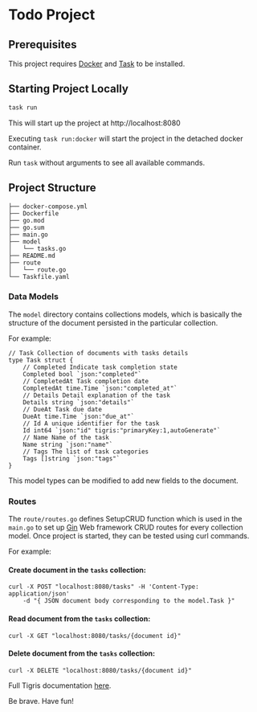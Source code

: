 # Todo Project

## Prerequisites

This project requires [Docker](https://docs.docker.com/get-docker/) and [Task](https://taskfile.dev/installation/) to be installed.

## Starting Project Locally

```sh
task run
```

This will start up the project at http://localhost:8080

Executing `task run:docker` will start the project in the detached docker container.

Run `task` without arguments to see all available commands.

## Project Structure

```
├── docker-compose.yml
├── Dockerfile
├── go.mod
├── go.sum
├── main.go
├── model
│   └── tasks.go
├── README.md
├── route
│   └── route.go
└── Taskfile.yaml
```

### Data Models
The `model` directory contains collections models, which is basically the structure of the document persisted
in the particular collection.

For example:

```golang
// Task Collection of documents with tasks details
type Task struct {
	// Completed Indicate task completion state
	Completed bool `json:"completed"`
	// CompletedAt Task completion date
	CompletedAt time.Time `json:"completed_at"`
	// Details Detail explanation of the task
	Details string `json:"details"`
	// DueAt Task due date
	DueAt time.Time `json:"due_at"`
	// Id A unique identifier for the task
	Id int64 `json:"id" tigris:"primaryKey:1,autoGenerate"`
	// Name Name of the task
	Name string `json:"name"`
	// Tags The list of task categories
	Tags []string `json:"tags"`
}
```

This model types can be modified to add new fields to the document.

### Routes

The `route/routes.go` defines SetupCRUD function which is used in the `main.go` to set up [Gin](https://github.com/gin-gonic/gin)
Web framework CRUD routes for every collection model.
Once project is started, they can be tested using curl commands.

For example:

#### Create document in the `tasks` collection:
```
curl -X POST "localhost:8080/tasks" -H 'Content-Type: application/json' 
    -d "{ JSON document body corresponding to the model.Task }"
```

#### Read document from the `tasks` collection:
```
curl -X GET "localhost:8080/tasks/{document id}"
```

#### Delete document from the `tasks` collection:
```
curl -X DELETE "localhost:8080/tasks/{document id}"
```

Full Tigris documentation [here](https://docs.tigrisdata.com).

Be brave. Have fun!
